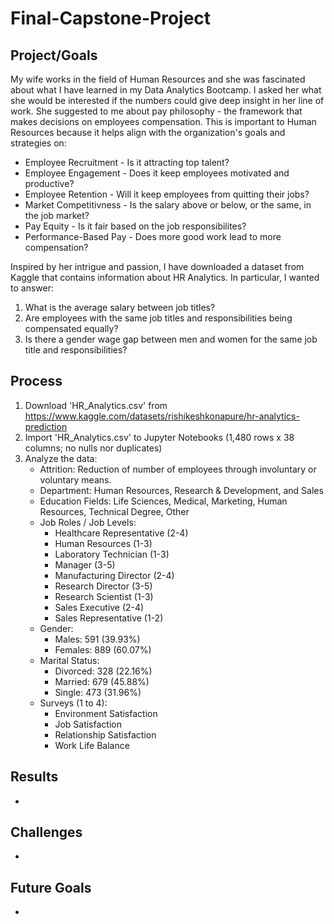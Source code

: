 # Final-Capstone-Project

## Project/Goals
My wife works in the field of Human Resources and she was fascinated about what I have learned in my Data Analytics Bootcamp.  I asked her what she would be interested if the numbers could give deep insight in her line of work.  She suggested to me about pay philosophy - the framework that makes decisions on employees compensation.  This is important to Human Resources because it helps align with the organization's goals and strategies on:
- Employee Recruitment - Is it attracting top talent?
- Employee Engagement - Does it keep employees motivated and productive?
- Employee Retention - Will it keep employees from quitting their jobs?
- Market Competitivness - Is the salary above or below, or the same, in the job market?
- Pay Equity - Is it fair based on the job responsibilites?
- Performance-Based Pay - Does more good work lead to more compensation?

Inspired by her intrigue and passion, I have downloaded a dataset from Kaggle that contains information about HR Analytics.  In particular, I wanted to answer:

1. What is the average salary between job titles?
2. Are employees with the same job titles and responsibilities being compensated equally?
3. Is there a gender wage gap between men and women for the same job title and responsibilities?

## Process

1. Download 'HR_Analytics.csv' from https://www.kaggle.com/datasets/rishikeshkonapure/hr-analytics-prediction
2. Import 'HR_Analytics.csv' to Jupyter Notebooks (1,480 rows x 38 columns; no nulls nor duplicates)
3. Analyze the data:
   - Attrition: Reduction of number of employees through involuntary or voluntary means.
   - Department: Human Resources, Research & Development, and Sales
   - Education Fields: Life Sciences, Medical, Marketing, Human Resources, Technical Degree, Other
   - Job Roles / Job Levels:
     - Healthcare Representative (2-4)
     - Human Resources (1-3)
     - Laboratory Technician (1-3)
     - Manager (3-5)
     - Manufacturing Director (2-4)
     - Research Director (3-5)
     - Research Scientist (1-3)
     - Sales Executive (2-4)
     - Sales Representative (1-2)
   - Gender:
     - Males: 591 (39.93%)
     - Females: 889 (60.07%)
   - Marital Status:
     - Divorced: 328 (22.16%)
     - Married: 679 (45.88%)
     - Single: 473 (31.96%)
   - Surveys (1 to 4):
     - Environment Satisfaction
     - Job Satisfaction
     - Relationship Satisfaction
     - Work Life Balance

## Results

- 

## Challenges 

- 

## Future Goals

- 



